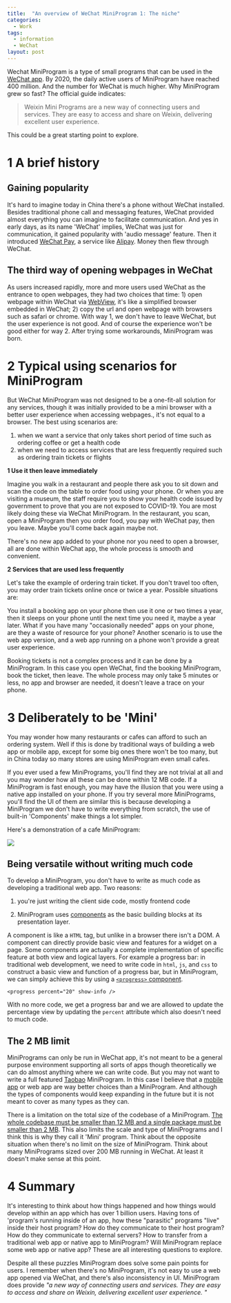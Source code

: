 ```yaml
---
title:  "An overview of WeChat MiniProgram 1: The niche"
categories:
  - Work
tags:
  - information
  - WeChat
layout: post
---
```


Wechat MiniProgram is a type of small programs that can be used in the [WeChat app](https://en.wikipedia.org/wiki/WeChat). By 2020, the daily active users of MiniProgram have reached 400 million. And the number for WeChat is much higher. Why MiniProgram grew so fast? The official guide indicates:

> Weixin Mini Programs are a new way of connecting users and services. They are easy to access and share on Weixin, delivering excellent user experience.

This could be a great starting point to explore.

# 1 A brief history

## Gaining popularity

It's hard to imagine today in China there's a phone without WeChat installed. Besides traditional phone call and messaging features, WeChat provided almost everything you can imagine to facilitate communication. And yes in early days, as its name 'WeChat' implies, WeChat was just for communication, it gained popularity with 'audio message' feature. Then it introduced [WeChat Pay](https://en.wikipedia.org/wiki/WeChat_Pay), a service like [Alipay](https://en.wikipedia.org/wiki/Alipay). Money then flew through WeChat.

## The third way of opening webpages in WeChat

As users increased rapidly, more and more users used WeChat as the entrance to open webpages, they had two choices that time: 1) open webpage within WeChat via [WebView](https://ldapwiki.com/wiki/WebView), it's like a simplified browser embedded in WeChat; 2) copy the url and open webpage with browsers such as safari or chrome. With way 1, we don't have to leave WeChat, but the user experience is not good. And of course the experience won't be good either for way 2. After trying some workarounds, MiniProgram was born.

# 2 Typical using scenarios for MiniProgram

But WeChat MiniProgram was not designed to be a one-fit-all solution for any services, though it was initially provided to be a mini browser with a better user experience when accessing webpages., it's not equal to a browser. The best using scenarios are:

1.  when we want a service that only takes short period of time such as ordering coffee or get a health code
2.  when we need to access services that are less frequently required such as ordering train tickets or flights

**1 Use it then leave immediately**

Imagine you walk in a restaurant and people there ask you to sit down and scan the code on the table to order food using your phone. Or when you are visiting a museum, the staff require you to show your health code issued by government to prove that you are not exposed to COVID-19. You are most likely doing these via WeChat MiniProgram. In the restaurant, you scan, open a MiniProgram then you order food, you pay with WeChat pay, then you leave. Maybe you'll come back again maybe not.

There's no new app added to your phone nor you need to open a browser, all are done within WeChat app, the whole process is smooth and convenient.

**2 Services that are used less frequently**

Let's take the example of ordering train ticket. If you don't travel too often, you may order train tickets online once or twice a year. Possible situations are:

You install a booking app on your phone then use it one or two times a year, then it sleeps on your phone until the next time you need it, maybe a year later. What if you have many "occasionally needed" apps on your phone, are they a waste of resource for your phone? Another scenario is to use the web app version, and a web app running on a phone won't provide a great user experience.

Booking tickets is not a complex process and it can be done by a MiniProgram. In this case you open WeChat, find the booking MiniProgram, book the ticket, then leave. The whole process may only take 5 minutes or less, no app and browser are needed, it doesn't leave a trace on your phone.

# 3 Deliberately to be 'Mini'

You may wonder how many restaurants or cafes can afford to such an ordering system. Well if this is done by traditional ways of building a web app or mobile app, except for some big ones there won't be too many, but in China today so many stores are using MiniProgram even small cafes.

If you ever used a few MiniPrograms, you'll find they are not trivial at all and you may wonder how all these can be done within 12 MB code. If a MiniProgram is fast enough, you may have the illusion that you were using a native app installed on your phone. If you try several more MiniPrograms, you'll find the UI of them are similar this is because developing a MiniProgram we don't have to write everything from scratch, the use of built-in 'Components' make things a lot simpler.

Here's a demonstration of a cafe MiniProgram:

![](https://tva1.sinaimg.cn/large/008i3skNgy1groxybq3pzg308v0ftu0x.gif)

## Being versatile without writing much code

To develop a MiniProgram, you don't have to write as much code as developing a traditional web app. Two reasons:

1.  you're just writing the client side code, mostly frontend code

2.  MiniProgram uses [components](https://developers.weixin.qq.com/MiniProgram/en/dev/framework/quickstart/framework.html#Components) as the basic building blocks at its presentation layer.

A component is like a `HTML` tag, but unlike in a browser there isn't a DOM. A component can directly provide basic view and features for a widget on a page. Some components are actually a complete implementation of specific feature at both view and logical layers. For example a progress bar: in traditional web development, we need to write code in `html`, `js`, and `css` to construct a basic view and function of a progress bar, but in MiniProgram, we can simply achieve this by using a [`<progress>` component](https://developers.weixin.qq.com/MiniProgram/en/dev/component/progress.html).

`<progress percent="20" show-info />`

With no more code, we get a progress bar and we are allowed to update the percentage view by updating the `percent` attribute which also doesn't need to much code.

## The 2 MB limit

MiniPrograms can only be run in WeChat app, it's not meant to be a general purpose environment supporting all sorts of apps though theoretically we can do almost anything where we can write code. But you may not want to write a full featured [Taobao](https://en.wikipedia.org/wiki/Taobao) MiniProgram. In this case I believe that a [mobile app](taobao.com) or web app are way better choices than a MiniProgram. And although the types of components would keep expanding in the future but it is not meant to cover as many types as they can.

There is a limitation on the total size of the codebase of a MiniProgram. [The whole codebase must be smaller than 12 MB and a single package must be smaller than 2 MB](https://developers.weixin.qq.com/MiniProgram/en/dev/framework/subpackages.html). This also limits the scale and type of MiniPrograms and I think this is why they call it 'Mini' program. Think about the opposite situation when there's no limit on the size of MiniProgram. Think about many MiniPrograms sized over 200 MB running in WeChat. At least it doesn't make sense at this point.

# 4 Summary

It's interesting to think about how things happened and how things would develop within an app which has over 1 billion users. Having tons of 'program's running inside of an app, how these "parasitic" programs "live" inside their host program?
How do they communicate to their host program? How do they communicate to external servers? How to transfer from a traditional web app or native app to MiniProgram? Will MiniProgram replace some web app or native app? These are all interesting questions to explore.

Despite all these puzzles MiniProgram does solve some pain points for users. I remember when there's no MiniProgram, it's not easy to use a web app opened via WeChat, and there's also inconsistency in UI. MiniProgram does provide _"a new way of connecting users and services. They are easy to access and share on Weixin, delivering excellent user experience.
"_
